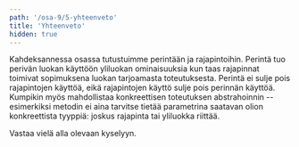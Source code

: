 ```yaml
---
path: '/osa-9/5-yhteenveto'
title: 'Yhteenveto'
hidden: true
---
```


Kahdeksannessa osassa tutustuimme perintään ja rajapintoihin. Perintä tuo perivän luokan käyttöön yliluokan ominaisuuksia kun taas rajapinnat toimivat sopimuksena luokan tarjoamasta toteutuksesta. Perintä ei sulje pois rajapintojen käyttöä, eikä rajapintojen käyttö sulje pois perinnän käyttöä. Kumpikin myös mahdollistaa konkreettisen toteutuksen abstrahoinnin -- esimerkiksi metodin ei aina tarvitse tietää parametrina saatavan olion konkreettista tyyppiä: joskus rajapinta tai yliluokka riittää.

Vastaa vielä alla olevaan kyselyyn.

<quiznator id="5c782a44017ffc13eddcf319"></quiznator>

